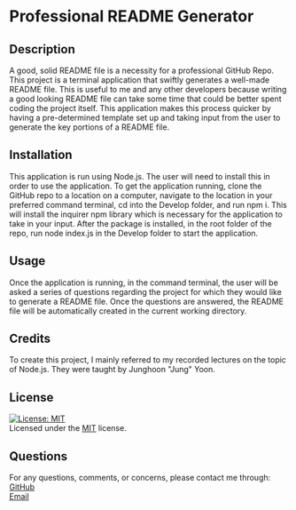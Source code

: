 
  # Professional README Generator     
         
  ## Description    
  A good, solid README file is a necessity for a professional GitHub Repo. This project is a terminal application that swiftly generates a well-made README file. This is useful to me and any other developers because writing a good looking README file can take some time that could be better spent coding the project itself. This application makes this process quicker by having a pre-determined template set up and taking input from the user to generate the key portions of a README file.     
      
  ## Installation    
  This application is run using Node.js. The user will need to install this in order to use the application. To get the application running, clone the GitHub repo to a location on a computer, navigate to the location in your preferred command terminal, cd into the Develop folder, and run npm i. This will install the inquirer npm library which is necessary for the application to take in your input. After the package is installed, in the root folder of the repo, run node index.js in the Develop folder to start the application.    
      
  ## Usage    
  Once the application is running, in the command terminal, the user will be asked a series of questions regarding the project for which they would like to generate a README file. Once the questions are answered, the README file will be automatically created in the current working directory.   
      
  ## Credits   
  To create this project, I mainly referred to my recorded lectures on the topic of Node.js. They were taught by Junghoon "Jung" Yoon.     
           
  ## License    
  [![License: MIT](https://img.shields.io/badge/License-MIT-yellow.svg)](https://opensource.org/licenses/MIT)   
  Licensed under the [MIT](https://opensource.org/licenses/MIT) license.    
     
  ## Questions   
  For any questions, comments, or concerns, please contact me through:   
  [GitHub](http://www.github.com/kylemoely)  
  [Email](mailto:kylemoely@gmail.com)

